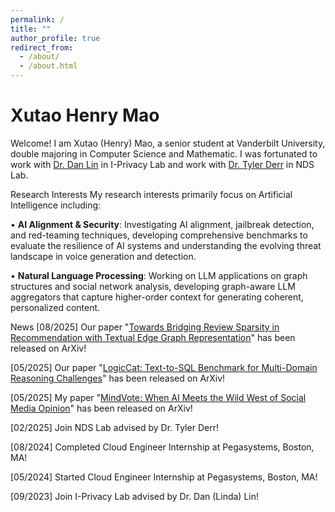 ```yaml
---
permalink: /
title: ""
author_profile: true
redirect_from: 
  - /about/
  - /about.html
---
```


Xutao Henry Mao 
======






Welcome! I am Xutao (Henry) Mao, a senior student at Vanderbilt University, double majoring in Computer Science and Mathematic. I was fortunated to work with [Dr. Dan Lin](https://lab.vanderbilt.edu/lin-iprivacylab/i-privacy-lab/) in I-Privacy Lab and work with [Dr. Tyler Derr](https://tylersnetwork.github.io/) in NDS Lab. 

Research Interests
My research interests primarily focus on Artificial Intelligence including:

• **AI Alignment & Security**: Investigating AI alignment, jailbreak detection, and red-teaming techniques, developing comprehensive benchmarks to evaluate the resilience of AI systems and understanding the evolving threat landscape in voice generation and detection.

• **Natural Language Processing**: Working on LLM applications on graph structures and social network analysis, developing graph-aware LLM aggregators that capture higher-order context for generating coherent, personalized content.


News
[08/2025] Our paper "[Towards Bridging Review Sparsity in Recommendation with Textual Edge Graph Representation](https://www.arxiv.org/abs/2508.01128)" has been released on ArXiv!

[05/2025] Our paper "[LogicCat: Text-to-SQL Benchmark for Multi-Domain Reasoning Challenges](https://arxiv.org/abs/2505.18744)" has been released on ArXiv!

[05/2025] My paper "[MindVote: When AI Meets the Wild West of Social Media Opinion](https://arxiv.org/abs/2505.14422)" has been released on ArXiv!

[02/2025] Join NDS Lab advised by Dr. Tyler Derr!

[08/2024] Completed Cloud Engineer Internship at Pegasystems, Boston, MA!

[05/2024] Started Cloud Engineer Internship at Pegasystems, Boston, MA!

[09/2023] Join I-Privacy Lab advised by Dr. Dan (Linda) Lin!
